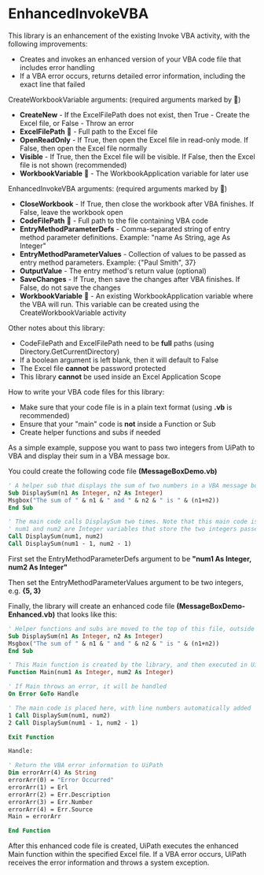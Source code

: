 # EnhancedInvokeVBA
This library is an enhancement of the existing Invoke VBA activity, with the following improvements:
- Creates and invokes an enhanced version of your VBA code file that includes error handling
- If a VBA error occurs, returns detailed error information, including the exact line that failed

CreateWorkbookVariable arguments: (required arguments marked by :triangular_flag_on_post:)
- **CreateNew** - If the ExcelFilePath does not exist, then True - Create the Excel file, or False - Throw an error
- **ExcelFilePath** :triangular_flag_on_post: - Full path to the Excel file
- **OpenReadOnly** - If True, then open the Excel file in read-only mode. If False, then open the Excel file normally
- **Visible** - If True, then the Excel file will be visible. If False, then the Excel file is not shown (recommended)
- **WorkbookVariable** :triangular_flag_on_post: - The WorkbookApplication variable for later use

EnhancedInvokeVBA arguments: (required arguments marked by :triangular_flag_on_post:)
- **CloseWorkbook** - If True, then close the workbook after VBA finishes. If False, leave the workbook open
- **CodeFilePath** :triangular_flag_on_post: - Full path to the file containing VBA code
- **EntryMethodParameterDefs** - Comma-separated string of entry method parameter definitions. Example: "name As String, age As Integer"
- **EntryMethodParameterValues** - Collection of values to be passed as entry method parameters. Example: {"Paul Smith", 37}
- **OutputValue** - The entry method's return value (optional)
- **SaveChanges** - If True, then save the changes after VBA finishes. If False, do not save the changes
- **WorkbookVariable** :triangular_flag_on_post: - An existing WorkbookApplication variable where the VBA will run. This variable can be created using the CreateWorkbookVariable activity

Other notes about this library:
- CodeFilePath and ExcelFilePath need to be **full** paths (using Directory.GetCurrentDirectory)
- If a boolean argument is left blank, then it will default to False
- The Excel file **cannot** be password protected
- This library **cannot** be used inside an Excel Application Scope

How to write your VBA code files for this library:
- Make sure that your code file is in a plain text format (using **.vb** is recommended)
- Ensure that your "main" code is **not** inside a Function or Sub
- Create helper functions and subs if needed

As a simple example, suppose you want to pass two integers from UiPath to VBA and display their sum in a VBA message box.

You could create the following code file **(MessageBoxDemo.vb)**

```vb
' A helper sub that displays the sum of two numbers in a VBA message box
Sub DisplaySum(n1 As Integer, n2 As Integer)
Msgbox("The sum of " & n1 & " and " & n2 & " is " & (n1+n2))
End Sub

' The main code calls DisplaySum two times. Note that this main code is NOT inside a Function or Sub.
' num1 and num2 are Integer variables that store the two integers passed from UiPath
Call DisplaySum(num1, num2)
Call DisplaySum(num1 - 1, num2 - 1)
```

First set the EntryMethodParameterDefs argument to be **"num1 As Integer, num2 As Integer"**

Then set the EntryMethodParameterValues argument to be two integers, e.g. **{5, 3}**

Finally, the library will create an enhanced code file **(MessageBoxDemo-Enhanced.vb)** that looks like this:

```vb
' Helper functions and subs are moved to the top of this file, outside the Main function
Sub DisplaySum(n1 As Integer, n2 As Integer)
Msgbox("The sum of " & n1 & " and " & n2 & " is " & (n1+n2))
End Sub

' This Main function is created by the library, and then executed in UiPath
Function Main(num1 As Integer, num2 As Integer)

' If Main throws an error, it will be handled
On Error GoTo Handle

' The main code is placed here, with line numbers automatically added
1 Call DisplaySum(num1, num2)
2 Call DisplaySum(num1 - 1, num2 - 1)

Exit Function

Handle:

' Return the VBA error information to UiPath
Dim errorArr(4) As String
errorArr(0) = "Error Occurred"
errorArr(1) = Erl
errorArr(2) = Err.Description
errorArr(3) = Err.Number
errorArr(4) = Err.Source
Main = errorArr

End Function
```

After this enhanced code file is created, UiPath executes the enhanced Main function within the specified Excel file. If a VBA error occurs, UiPath receives the error information and throws a system exception.
